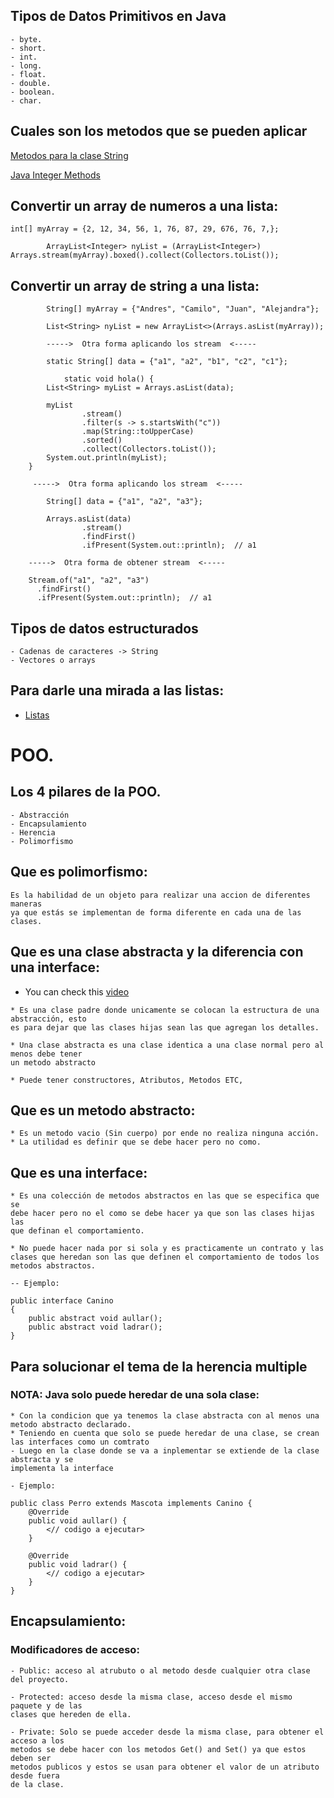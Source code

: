 ## Tipos de Datos Primitivos en Java

```text
- byte.
- short.
- int.
- long.
- float.
- double.
- boolean.
- char.
```

## Cuales son los metodos que se pueden aplicar 

[Metodos para la clase String](https://tinchicus.com/2019/04/12/java-metodos-para-la-clase-string/)

[Java Integer Methods](https://www.javatpoint.com/java-integer)

## Convertir un array de numeros a una lista: 
```shell
int[] myArray = {2, 12, 34, 56, 1, 76, 87, 29, 676, 76, 7,};

        ArrayList<Integer> nyList = (ArrayList<Integer>) Arrays.stream(myArray).boxed().collect(Collectors.toList());
```

## Convertir un array de string a una lista: 
```shell
        String[] myArray = {"Andres", "Camilo", "Juan", "Alejandra"};

        List<String> nyList = new ArrayList<>(Arrays.asList(myArray));
        
        ----->  Otra forma aplicando los stream  <-----
        
        static String[] data = {"a1", "a2", "b1", "c2", "c1"};
        
            static void hola() {
        List<String> myList = Arrays.asList(data);

        myList
                .stream()
                .filter(s -> s.startsWith("c"))
                .map(String::toUpperCase)
                .sorted()
                .collect(Collectors.toList());
        System.out.println(myList);
    }
    
     ----->  Otra forma aplicando los stream  <-----
    
        String[] data = {"a1", "a2", "a3"};

        Arrays.asList(data)
                .stream()
                .findFirst()
                .ifPresent(System.out::println);  // a1
                
    ----->  Otra forma de obtener stream  <-----
    
    Stream.of("a1", "a2", "a3")
      .findFirst()
      .ifPresent(System.out::println);  // a1
```

## Tipos de datos estructurados
```text
- Cadenas de caracteres -> String
- Vectores o arrays
```

## Para darle una mirada a las listas: 
* [Listas](http://panamahitek.com/el-uso-de-listas-en-java/)

# POO.

## Los 4 pilares de la POO.
```text
- Abstracción 
- Encapsulamiento
- Herencia 
- Polimorfismo
```

## Que es polimorfismo: 
```text
Es la habilidad de un objeto para realizar una accion de diferentes maneras 
ya que estás se implementan de forma diferente en cada una de las clases. 

```

## Que es una clase abstracta y la diferencia con una interface: 
* You can check this [video](https://www.youtube.com/watch?v=Id3kTuEPB_s)
```text
* Es una clase padre donde unicamente se colocan la estructura de una abstracción, esto 
es para dejar que las clases hijas sean las que agregan los detalles.

* Una clase abstracta es una clase identica a una clase normal pero al menos debe tener
un metodo abstracto

* Puede tener constructores, Atributos, Metodos ETC,  
```
## Que es un metodo abstracto: 
```text
* Es un metodo vacio (Sin cuerpo) por ende no realiza ninguna acción. 
* La utilidad es definir que se debe hacer pero no como. 
```

## Que es una interface: 
```text
* Es una colección de metodos abstractos en las que se especifica que se 
debe hacer pero no el como se debe hacer ya que son las clases hijas las 
que definan el comportamiento. 

* No puede hacer nada por si sola y es practicamente un contrato y las
clases que heredan son las que definen el comportamiento de todos los 
metodos abstractos. 

-- Ejemplo: 

public interface Canino
{
    public abstract void aullar(); 
    public abstract void ladrar(); 
}
```

## Para solucionar el tema de la herencia multiple
### NOTA: Java solo puede heredar de una sola clase: 

```text
* Con la condicion que ya tenemos la clase abstracta con al menos una metodo abstracto declarado.
* Teniendo en cuenta que solo se puede heredar de una clase, se crean las interfaces como un comtrato
- Luego en la clase donde se va a inplementar se extiende de la clase abstracta y se 
implementa la interface 

- Ejemplo: 

public class Perro extends Mascota implements Canino {
    @Override 
    public void aullar() {
        <// codigo a ejecutar>
    }
    
    @Override 
    public void ladrar() {
        <// codigo a ejecutar>
    }
}
```

## Encapsulamiento: 
### Modificadores de acceso: 
```text
- Public: acceso al atrubuto o al metodo desde cualquier otra clase del proyecto.

- Protected: acceso desde la misma clase, acceso desde el mismo paquete y de las 
clases que hereden de ella.

- Private: Solo se puede acceder desde la misma clase, para obtener el acceso a los 
metodos se debe hacer con los metodos Get() and Set() ya que estos deben ser 
metodos publicos y estos se usan para obtener el valor de un atributo desde fuera
de la clase. 

```








